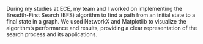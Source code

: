 During my studies at ECE, my team and I worked on implementing the Breadth-First Search (BFS) algorithm to find a path from an initial state to a final state in a graph. 
We used NetworkX and Matplotlib to visualize the algorithm’s performance and results, providing a clear representation of the search process and its applications.
